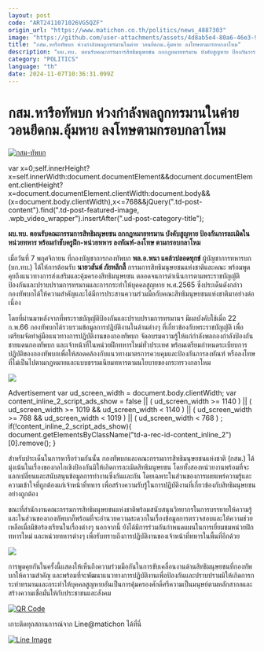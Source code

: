 ```yaml
---
layout: post
code: "ART2411071026VG5QZF"
origin_url: "https://www.matichon.co.th/politics/news_4887303"
image: "https://github.com/user-attachments/assets/4d8ab5e4-80a6-46e3-9783-1c4749affda2"
title: "กสม.หารือทัพบก ห่วงกำลังพลถูกทรมานในค่าย วอนยึดกม.อุ้มหาย ลงโทษตามกรอบกลาโหม"
description: "ผบ.ทบ. ตอนรับคณะกรรมการสิทธิมนุษยชน ถกกฎหมายทรมาน บังคับสูญหาย ป้องกันการละเมิดในหน่วยทหาร พร้อมกำชับครูฝึก-หน่วยทหาร ลงทัณฑ์-ลงโทษ ตามกรอบกลาโหม"
category: "POLITICS"
language: "th"
date: 2024-11-07T10:36:31.099Z
---
```


# กสม.หารือทัพบก ห่วงกำลังพลถูกทรมานในค่าย วอนยึดกม.อุ้มหาย ลงโทษตามกรอบกลาโหม

[![](https://www.matichon.co.th/wp-content/uploads/2024/11/กสม-ทัพบก.jpg "กสม-ทัพบก")](https://www.matichon.co.th/wp-content/uploads/2024/11/กสม-ทัพบก.jpg)

var x=0;self.innerHeight?x=self.innerWidth:document.documentElement&&document.documentElement.clientHeight?x=document.documentElement.clientWidth:document.body&&(x=document.body.clientWidth),x<=768&&jQuery(".td-post-content").find(".td-post-featured-image, .wpb\_video\_wrapper").insertAfter(".ud-post-category-title");

**ผบ.ทบ. ตอนรับคณะกรรมการสิทธิมนุษยชน ถกกฎหมายทรมาน บังคับสูญหาย ป้องกันการละเมิดในหน่วยทหาร พร้อมกำชับครูฝึก-หน่วยทหาร ลงทัณฑ์-ลงโทษ ตามกรอบกลาโหม**

เมื่อวันที่ 7 พฤศจิกายน ที่กองบัญชาการกองทัพบก **พล.อ.พนา แคล้วปลอดทุกข์** ผู้บัญชาการทหารบก (บก.ทบ.) ได้ให้การต้อนรับ **นายวสันต์ ภัยหลีกลี้** กรรมการสิทธิมนุษยชนแห่งชาติและคณะ พร้อมพูดคุยถึงแนวทางการส่งเสริมและคุ้มครองสิทธิมนุษยชน ตลอดจนการดำเนินการตามพระราชบัญญัติป้องกันและปราบปรามการทรมานและการกระทำให้บุคคลสูญหาย พ.ศ.2565 ซึ่งประเด็นดังกล่าวกองทัพบกได้ให้ความสำคัญและได้มีการประสานความร่วมมือกับคณะสิทธิมนุษยชนแห่งชาติมาอย่างต่อเนื่อง

โดยที่ผ่านมาหลังจากที่พระราชบัญญัติป้องกันและปราบปรามการทรมานฯ มีผลบังคับใช้เมื่อ 22 ก.พ.66 กองทัพบกได้รวบรวมข้อมูลการปฏิบัติงานในด้านต่างๆ ที่เกี่ยวข้องกับพระราชบัญญัติ เพื่อเตรียมจัดทำคู่มือแนวทางการปฏิบัติงานของกองทัพบก จัดอบรมความรู้ให้แก่กำลังพลกองกำลังป้องกันชายแดนกองทัพบก และเจ้าหน้าที่ในหน่วยฝึกทหารใหม่ทั่วประเทศ พร้อมเตรียมกำหนดระเบียบการปฏิบัติของกองทัพบกเพื่อให้สอดคล้องกับแนวทางมาตรการควบคุมและป้องกันการลงทัณฑ์ หรือลงโทษที่ไม่เป็นไปตามกฎหมายและแบบธรรมเนียมทหารตามนโยบายของกระทรวงกลาโหม

![](https://www.matichon.co.th/wp-content/uploads/2024/11/S__9962209_0.jpg)

Advertisement var ud\_screen\_width = document.body.clientWidth; var content\_inline\_2\_script\_ads\_show = false || ( ud\_screen\_width >= 1140 ) || ( ud\_screen\_width >= 1019 && ud\_screen\_width < 1140 ) || ( ud\_screen\_width >= 768 && ud\_screen\_width < 1019 ) || ( ud\_screen\_width < 768 ) ; if(!content\_inline\_2\_script\_ads\_show){ document.getElementsByClassName("td-a-rec-id-content\_inline\_2")\[0\].remove(); }

สำหรับประเด็นในการหารือร่วมกันนั้น กองทัพบกและคณะกรรมการสิทธิมนุษยชนแห่งชาติ (กสม.) ได้มุ่งเน้นในเรื่องของกลไกเชิงป้องกันมิให้เกิดการละเมิดสิทธิมนุษยชน โดยทั้งสองหน่วยงานพร้อมที่จะแลกเปลี่ยนและสนับสนุนข้อมูลการทำงานซึ่งกันและกัน โดยเฉพาะในส่วนของการเผยแพร่ความรู้และความเข้าใจที่ถูกต้องแก่เจ้าหน้าที่ทหาร เพื่อสร้างความรับรู้ในการปฏิบัติงานที่เกี่ยวข้องกับสิทธิมนุษยชนอย่างถูกต้อง

ขณะที่สำนักงานคณะกรรมการสิทธิมนุษยชนแห่งชาติพร้อมสนับสนุนวิทยากรในการบรรยายให้ความรู้ และในส่วนของกองทัพบกก็พร้อมที่จะอำนวยความสะดวกในเรื่องข้อมูลการตรวจสอบและให้ความช่วยเหลือเมื่อมีข้อร้องเรียนในเรื่องต่างๆ นอกจากนี้ ยังได้มีการร่วมกันกำหนดแผนในการเยี่ยมชมหน่วยฝึกทหารใหม่ และหน่วยทหารต่างๆ เพื่อรับทราบถึงการปฏิบัติงานของเจ้าหน้าที่ทหารในพื้นที่อีกด้วย

![](https://www.matichon.co.th/wp-content/uploads/2024/11/S__9962206_0.jpg)

การพูดคุยกันในครั้งนี้แสดงให้เห็นถึงความร่วมมือกันในการขับเคลื่อนงานด้านสิทธิมนุษยชนที่กองทัพบกให้ความสำคัญ และพร้อมที่จะพัฒนาแนวทางการปฏิบัติงานเพื่อป้องกันและปราบปรามมิให้เกิดการกระทำทรมานและกระทำให้บุคคลสูญหายอันเป็นการคุ้มครองศักดิ์ศรีความเป็นมนุษย์ตามหลักสากลและสร้างความเชื่อมั่นให้กับประชาชนและสังคม

[![QR Code](https://www.matichon.co.th/wp-content/uploads/2023/07/wob1371z.jpg)](https://lin.ee/ht0nDxX)

เกาะติดทุกสถานการณ์จาก Line@matichon ได้ที่นี่

[![Line Image](https://www.matichon.co.th/wp-content/uploads/2023/07/th.png)](https://lin.ee/ht0nDxX)